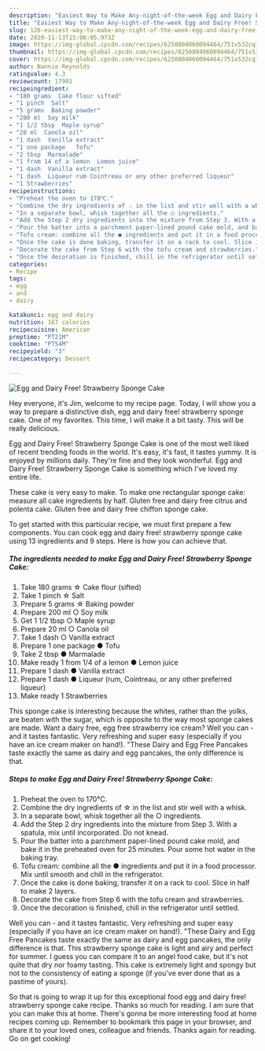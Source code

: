 ```yaml
---
description: "Easiest Way to Make Any-night-of-the-week Egg and Dairy Free! Strawberry Sponge Cake"
title: "Easiest Way to Make Any-night-of-the-week Egg and Dairy Free! Strawberry Sponge Cake"
slug: 126-easiest-way-to-make-any-night-of-the-week-egg-and-dairy-free-strawberry-sponge-cake
date: 2020-11-13T15:06:05.973Z
image: https://img-global.cpcdn.com/recipes/6250804060094464/751x532cq70/egg-and-dairy-free-strawberry-sponge-cake-recipe-main-photo.jpg
thumbnail: https://img-global.cpcdn.com/recipes/6250804060094464/751x532cq70/egg-and-dairy-free-strawberry-sponge-cake-recipe-main-photo.jpg
cover: https://img-global.cpcdn.com/recipes/6250804060094464/751x532cq70/egg-and-dairy-free-strawberry-sponge-cake-recipe-main-photo.jpg
author: Nannie Reynolds
ratingvalue: 4.3
reviewcount: 17991
recipeingredient:
- "180 grams  Cake flour sifted"
- "1 pinch  Salt"
- "5 grams  Baking powder"
- "200 ml  Soy milk"
- "1 1/2 tbsp  Maple syrup"
- "20 ml  Canola oil"
- "1 dash  Vanilla extract"
- "1 one package   Tofu"
- "2 tbsp  Marmalade"
- "1 from 14 of a lemon  Lemon juice"
- "1 dash  Vanilla extract"
- "1 dash  Liqueur rum Cointreau or any other preferred liqueur"
- "1 Strawberries"
recipeinstructions:
- "Preheat the oven to 170℃."
- "Combine the dry ingredients of ☆ in the list and stir well with a whisk."
- "In a separate bowl, whisk together all the ○ ingredients."
- "Add the Step 2 dry ingredients into the mixture from Step 3. With a spatula, mix until incorporated. Do not knead."
- "Pour the batter into a parchment paper-lined pound cake mold, and bake it in the preheated oven for 25 minutes. Pour some hot water in the baking tray."
- "Tofu cream: combine all the ● ingredients and put it in a food processor. Mix until smooth and chill in the refrigerator."
- "Once the cake is done baking, transfer it on a rack to cool. Slice in half to make 2 layers."
- "Decorate the cake from Step 6 with the tofu cream and strawberries."
- "Once the decoration is finished, chill in the refrigerator until settled."
categories:
- Recipe
tags:
- egg
- and
- dairy

katakunci: egg and dairy 
nutrition: 167 calories
recipecuisine: American
preptime: "PT21M"
cooktime: "PT54M"
recipeyield: "3"
recipecategory: Dessert

---
```



![Egg and Dairy Free! Strawberry Sponge Cake](https://img-global.cpcdn.com/recipes/6250804060094464/751x532cq70/egg-and-dairy-free-strawberry-sponge-cake-recipe-main-photo.jpg)

Hey everyone, it's Jim, welcome to my recipe page. Today, I will show you a way to prepare a distinctive dish, egg and dairy free! strawberry sponge cake. One of my favorites. This time, I will make it a bit tasty. This will be really delicious.

Egg and Dairy Free! Strawberry Sponge Cake is one of the most well liked of recent trending foods in the world. It's easy, it's fast, it tastes yummy. It is enjoyed by millions daily. They're fine and they look wonderful. Egg and Dairy Free! Strawberry Sponge Cake is something which I've loved my entire life.

These cake is very easy to make. To make one rectangular sponge cake: measure all cake ingredients by half. Gluten free and dairy free citrus and polenta cake. Gluten free and dairy free chiffon sponge cake.


To get started with this particular recipe, we must first prepare a few components. You can cook egg and dairy free! strawberry sponge cake using 13 ingredients and 9 steps. Here is how you can achieve that.

<!--inarticleads1-->

##### The ingredients needed to make Egg and Dairy Free! Strawberry Sponge Cake:

1. Take 180 grams ☆ Cake flour (sifted)
1. Take 1 pinch ☆ Salt
1. Prepare 5 grams ☆ Baking powder
1. Prepare 200 ml ○ Soy milk
1. Get 1 1/2 tbsp ○ Maple syrup
1. Prepare 20 ml ○ Canola oil
1. Take 1 dash ○ Vanilla extract
1. Prepare 1 one package  ● Tofu
1. Take 2 tbsp ● Marmalade
1. Make ready 1 from 1/4 of a lemon ● Lemon juice
1. Prepare 1 dash ● Vanilla extract
1. Prepare 1 dash ● Liqueur (rum, Cointreau, or any other preferred liqueur)
1. Make ready 1 Strawberries


This sponge cake is interesting because the whites, rather than the yolks, are beaten with the sugar, which is opposite to the way most sponge cakes are made. Want a dairy free, egg free strawberry ice cream? Well you can - and it tastes fantastic. Very refreshing and super easy (especially if you have an ice cream maker on hand!). &#34;These Dairy and Egg Free Pancakes taste exactly the same as dairy and egg pancakes, the only difference is that. 

<!--inarticleads2-->

##### Steps to make Egg and Dairy Free! Strawberry Sponge Cake:

1. Preheat the oven to 170℃.
1. Combine the dry ingredients of ☆ in the list and stir well with a whisk.
1. In a separate bowl, whisk together all the ○ ingredients.
1. Add the Step 2 dry ingredients into the mixture from Step 3. With a spatula, mix until incorporated. Do not knead.
1. Pour the batter into a parchment paper-lined pound cake mold, and bake it in the preheated oven for 25 minutes. Pour some hot water in the baking tray.
1. Tofu cream: combine all the ● ingredients and put it in a food processor. Mix until smooth and chill in the refrigerator.
1. Once the cake is done baking, transfer it on a rack to cool. Slice in half to make 2 layers.
1. Decorate the cake from Step 6 with the tofu cream and strawberries.
1. Once the decoration is finished, chill in the refrigerator until settled.


Well you can - and it tastes fantastic. Very refreshing and super easy (especially if you have an ice cream maker on hand!). &#34;These Dairy and Egg Free Pancakes taste exactly the same as dairy and egg pancakes, the only difference is that. This strawberry sponge cake is light and airy and perfect for summer. I guess you can compare it to an angel food cake, but it&#39;s not quite that dry nor foamy tasting. This cake is extremely light and spongy but not to the consistency of eating a sponge (if you&#39;ve ever done that as a pastime of yours). 

So that is going to wrap it up for this exceptional food egg and dairy free! strawberry sponge cake recipe. Thanks so much for reading. I am sure that you can make this at home. There's gonna be more interesting food at home recipes coming up. Remember to bookmark this page in your browser, and share it to your loved ones, colleague and friends. Thanks again for reading. Go on get cooking!
